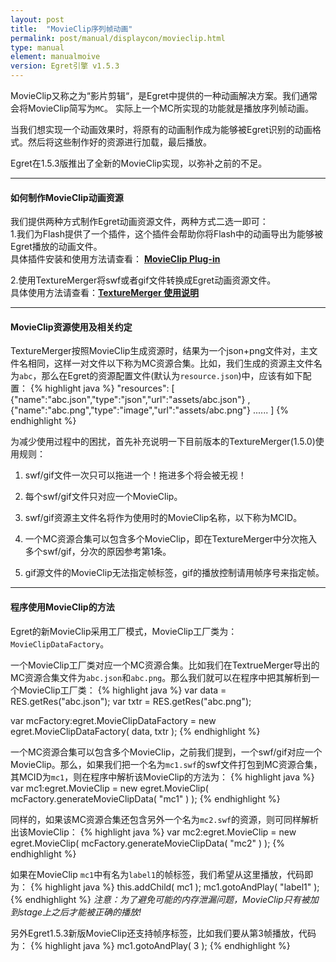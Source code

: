 ```yaml
---
layout: post
title:  "MovieClip序列帧动画"
permalink: post/manual/displaycon/movieclip.html
type: manual
element: manualmoive
version: Egret引擎 v1.5.3
---
```

       
       
MovieClip又称之为“影片剪辑“，是Egret中提供的一种动画解决方案。我们通常会将MovieClip简写为`MC`。
实际上一个MC所实现的功能就是播放序列帧动画。   

当我们想实现一个动画效果时，将原有的动画制作成为能够被Egret识别的动画格式。然后将这些制作好的资源进行加载，最后播放。

Egret在1.5.3版推出了全新的MovieClip实现，以弥补之前的不足。

---
#### 如何制作MovieClip动画资源

我们提供两种方式制作Egret动画资源文件，两种方式二选一即可：         
1.我们为Flash提供了一个插件，这个插件会帮助你将Flash中的动画导出为能够被Egret播放的动画文件。       
具体插件安装和使用方法请查看：
**[MovieClip Plug-in](http://bbs.egret.com/thread-127-1-1.html)**
  
2.使用TextureMerger将swf或者gif文件转换成Egret动画资源文件。              
具体使用方法请查看：**<a href="http://bbs.egret.com/thread-918-1-1.html" target="_blank">TextureMerger 使用说明</a>**

---
#### MovieClip资源使用及相关约定

TextureMerger按照MovieClip生成资源时，结果为一个json+png文件对，主文件名相同，这样一对文件以下称为MC资源合集。比如，我们生成的资源主文件名为`abc`，那么在Egret的资源配置文件(默认为`resource.json`)中，应该有如下配置：
{% highlight java %}
"resources":
	[
         {"name":"abc.json","type":"json","url":"assets/abc.json"}
        ,{"name":"abc.png","type":"image","url":"assets/abc.png"}
        ......
	]
{% endhighlight %}
      
为减少使用过程中的困扰，首先补充说明一下目前版本的TextureMerger(1.5.0)使用规则：                  
          
1. swf/gif文件一次只可以拖进一个！拖进多个将会被无视！               
          
2. 每个swf/gif文件只对应一个MovieClip。               
          
3. swf/gif资源主文件名将作为使用时的MovieClip名称，以下称为MCID。               
          
4. 一个MC资源合集可以包含多个MovieClip，即在TextureMerger中分次拖入多个swf/gif，分次的原因参考第1条。               
          
5. gif源文件的MovieClip无法指定帧标签，gif的播放控制请用帧序号来指定帧。


---
#### 程序使用MovieClip的方法

Egret的新MovieClip采用工厂模式，MovieClip工厂类为：`MovieClipDataFactory`。

一个MovieClip工厂类对应一个MC资源合集。比如我们在TextrueMerger导出的MC资源合集文件为`abc.json`和`abc.png`。那么我们就可以在程序中把其解析到一个MovieClip工厂类：
{% highlight java %}
var data = RES.getRes("abc.json");
var txtr = RES.getRes("abc.png");

var mcFactory:egret.MovieClipDataFactory = new egret.MovieClipDataFactory( data, txtr );
{% endhighlight %}

一个MC资源合集可以包含多个MovieClip，之前我们提到，一个swf/gif对应一个MovieClip。那么，如果我们把一个名为`mc1.swf`的swf文件打包到MC资源合集，其MCID为`mc1`，则在程序中解析该MovieClip的方法为：
{% highlight java %}
var mc1:egret.MovieClip = new egret.MovieClip( mcFactory.generateMovieClipData( "mc1" ) );
{% endhighlight %}
      
同样的，如果该MC资源合集还包含另外一个名为`mc2.swf`的资源，则可同样解析出该MovieClip：
{% highlight java %}
var mc2:egret.MovieClip = new egret.MovieClip( mcFactory.generateMovieClipData( "mc2" ) );
{% endhighlight %}
                 
如果在MovieClip `mc1`中有名为`label1`的帧标签，我们希望从这里播放，代码即为：
{% highlight java %}
this.addChild( mc1 );
mc1.gotoAndPlay( "label1" );
{% endhighlight %}
*注意：为了避免可能的内存泄漏问题，MovieClip只有被加到stage上之后才能被正确的播放!*
           
另外Egret1.5.3新版MovieClip还支持帧序标签，比如我们要从第3帧播放，代码为：
{% highlight java %}
mc1.gotoAndPlay( 3 );
{% endhighlight %}



